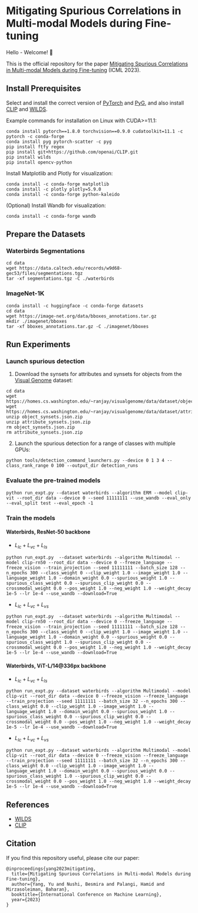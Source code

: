 # Mitigating Spurious Correlations in Multi-modal Models during Fine-tuning

Hello - Welcome! :beers:

This is the official repository for the paper [Mitigating Spurious Correlations in Multi-modal Models during Fine-tuning](https://arxiv.org/abs/2304.03916) (ICML 2023).

## Install Prerequisites
Select and install the correct version of [PyTorch](https://pytorch.org/get-started/previous-versions/) and [PyG](https://pytorch-geometric.readthedocs.io/en/latest/notes/installation.html#installation-via-binaries), and also install [CLIP](https://github.com/openai/CLIP) and [WILDS](https://github.com/p-lambda/wilds). 

Example commands for installation on Linux with CUDA>=11.1:
```
conda install pytorch==1.8.0 torchvision==0.9.0 cudatoolkit=11.1 -c pytorch -c conda-forge
conda install pyg pytorch-scatter -c pyg
pip install ftfy regex
pip install git+https://github.com/openai/CLIP.git
pip install wilds
pip install opencv-python
```

Install Matplotlib and Plotly for visualization:
```
conda install -c conda-forge matplotlib
conda install -c plotly plotly=5.9.0
conda install -c conda-forge python-kaleido
```

(Optional) Install Wandb for visualization:
```
conda install -c conda-forge wandb
```


## Prepare the Datasets
### Waterbirds Segmentations
```
cd data
wget https://data.caltech.edu/records/w9d68-gec53/files/segmentations.tgz
tar -xf segmentations.tgz -C ./waterbirds
```

### ImageNet-1K
```
conda install -c huggingface -c conda-forge datasets
cd data
wget https://image-net.org/data/bboxes_annotations.tar.gz
mkdir ./imagenet/bboxes
tar -xf bboxes_annotations.tar.gz -C ./imagenet/bboxes
```

## Run Experiments

### Launch spurious detection

1. Download the synsets for attributes and synsets for objects from the [Visual Genome](https://homes.cs.washington.edu/~ranjay/visualgenome/api.html) dataset:
```
cd data
wget https://homes.cs.washington.edu/~ranjay/visualgenome/data/dataset/object_synsets.json.zip
wget https://homes.cs.washington.edu/~ranjay/visualgenome/data/dataset/attribute_synsets.json.zip
unzip object_synsets.json.zip
unzip attribute_synsets.json.zip
rm object_synsets.json.zip
rm attribute_synsets.json.zip
```

2. Launch the spurious detection for a range of classes with multiple GPUs:
```
python tools/detection_command_launchers.py --device 0 1 3 4 --class_rank_range 0 100 --output_dir detection_runs
```

### Evaluate the pre-trained models
```
python run_expt.py --dataset waterbirds --algorithm ERM --model clip-vit --root_dir data --device 0 --seed 11111111 --use_wandb --eval_only --eval_split test --eval_epoch -1
```

### Train the models

#### Waterbirds, ResNet-50 backbone
- $L_{lc}+L_{vc}+L_{ls}$
```
python run_expt.py  --dataset waterbirds --algorithm Multimodal --model clip-rn50 --root_dir data --device 0 --freeze_language --freeze_vision --train_projection --seed 11111111 --batch_size 128 --n_epochs 300 --class_weight 0 --clip_weight 1.0 --image_weight 1.0 --language_weight 1.0 --domain_weight 0.0 --spurious_weight 1.0 --spurious_class_weight 0.0 --spurious_clip_weight 0.0 --crossmodal_weight 0.0 --pos_weight 1.0 --neg_weight 1.0 --weight_decay 1e-5 --lr 1e-4 --use_wandb --download=True
```

- $L_{lc}+L_{vc}+L_{vs}$
```
python run_expt.py  --dataset waterbirds --algorithm Multimodal --model clip-rn50 --root_dir data --device 0 --freeze_language --freeze_vision --train_projection --seed 11111111 --batch_size 128 --n_epochs 300 --class_weight 0 --clip_weight 1.0 --image_weight 1.0 --language_weight 1.0 --domain_weight 0.0 --spurious_weight 0.0 --spurious_class_weight 1.0 --spurious_clip_weight 0.0 --crossmodal_weight 0.0 --pos_weight 1.0 --neg_weight 1.0 --weight_decay 1e-5 --lr 1e-4 --use_wandb --download=True
```

#### Waterbirds, ViT-L/14@336px backbone

- $L_{lc}+L_{vc}+L_{ls}$
```
python run_expt.py --dataset waterbirds --algorithm Multimodal --model clip-vit --root_dir data --device 0 --freeze_vision --freeze_language --train_projection --seed 11111111 --batch_size 32 --n_epochs 300 --class_weight 0.0 --clip_weight 1.0 --image_weight 1.0 --language_weight 1.0 --domain_weight 0.0 --spurious_weight 1.0 --spurious_class_weight 0.0 --spurious_clip_weight 0.0 --crossmodal_weight 0.0 --pos_weight 1.0 --neg_weight 1.0 --weight_decay 1e-5 --lr 1e-4 --use_wandb --download=True
```

- $L_{lc}+L_{vc}+L_{vs}$
```
python run_expt.py --dataset waterbirds --algorithm Multimodal --model clip-vit --root_dir data --device 0 --freeze_vision --freeze_language --train_projection --seed 11111111 --batch_size 32 --n_epochs 300 --class_weight 0.0 --clip_weight 1.0 --image_weight 1.0 --language_weight 1.0 --domain_weight 0.0 --spurious_weight 0.0 --spurious_class_weight 1.0 --spurious_clip_weight 0.0 --crossmodal_weight 0.0 --pos_weight 1.0 --neg_weight 1.0 --weight_decay 1e-5 --lr 1e-4 --use_wandb --download=True
```

## References
* [WILDS](https://github.com/p-lambda/wilds)
* [CLIP](https://github.com/openai/CLIP)


## Citation
If you find this repository useful, please cite our paper:
```
@inproceedings{yang2023mitigating,
  title={Mitigating Spurious Correlations in Multi-modal Models during Fine-tuning},
  author={Yang, Yu and Nushi, Besmira and Palangi, Hamid and Mirzasoleiman, Baharan},
  booktitle={International Conference on Machine Learning},
  year={2023}
}
```